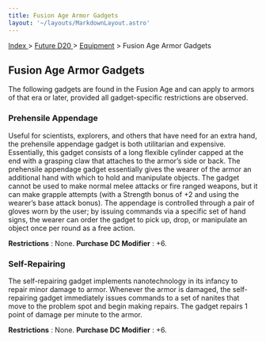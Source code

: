 ```yaml
---
title: Fusion Age Armor Gadgets
layout: '~/layouts/MarkdownLayout.astro'
---
```


[ Index ](/) > [ Future D20 ](/future.d20.srd) > [Equipment](/future.d20.srd/equipment) > Fusion Age Armor Gadgets

## Fusion Age Armor Gadgets

The following gadgets are found in the Fusion Age and can apply to armors of
that era or later, provided all gadget-specific restrictions are observed.

### Prehensile Appendage

Useful for scientists, explorers, and others that have need for an extra hand,
the prehensile appendage gadget is both utilitarian and expensive.
Essentially, this gadget consists of a long flexible cylinder capped at the
end with a grasping claw that attaches to the armor’s side or back. The
prehensile appendage gadget essentially gives the wearer of the armor an
additional hand with which to hold and manipulate objects. The gadget cannot
be used to make normal melee attacks or fire ranged weapons, but it can make
grapple attempts (with a Strength bonus of +2 and using the wearer’s base
attack bonus). The appendage is controlled through a pair of gloves worn by
the user; by issuing commands via a specific set of hand signs, the wearer can
order the gadget to pick up, drop, or manipulate an object once per round as a
free action.

**Restrictions** : None. **Purchase DC Modifier** : +6.

### Self-Repairing

The self-repairing gadget implements nanotechnology in its infancy to repair
minor damage to armor. Whenever the armor is damaged, the self-repairing
gadget immediately issues commands to a set of nanites that move to the
problem spot and begin making repairs. The gadget repairs 1 point of damage
per minute to the armor.

**Restrictions** : None. **Purchase DC Modifier** : +6.

